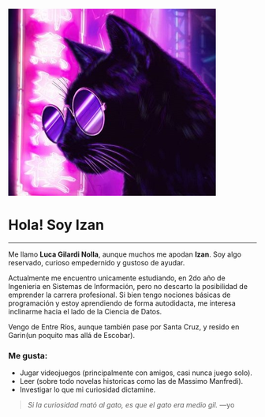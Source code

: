 ![Uy, algo rompí](foto.jpg "No flaco, no tengo alguna foto mia. Pero esta re fachero el michi")

# Hola! Soy Izan
___
  Me llamo **Luca Gilardi Nolla**, aunque muchos me apodan **Izan**. Soy algo reservado, curioso empedernido y gustoso de ayudar.
  
  Actualmente me encuentro unicamente estudiando, en 2do año de Ingenieria en Sistemas de Información, pero no descarto la posibilidad de emprender la carrera profesional. Si bien tengo nociones básicas de programación y estoy aprendiendo de forma autodidacta, me interesa inclinarme hacia el lado de la Ciencia de Datos.

  Vengo de Entre Ríos, aunque también pase por Santa Cruz, y resido en Garin(un poquito mas allá de Escobar).

  ### Me gusta:
  - Jugar videojuegos (principalmente con amigos, casi nunca juego solo).
  - Leer (sobre todo novelas historicas como las de Massimo Manfredi).
  - Investigar lo que mi curiosidad dictamine.

> _Si la curiosidad mató al gato, es que el gato era medio gil._ —yo
